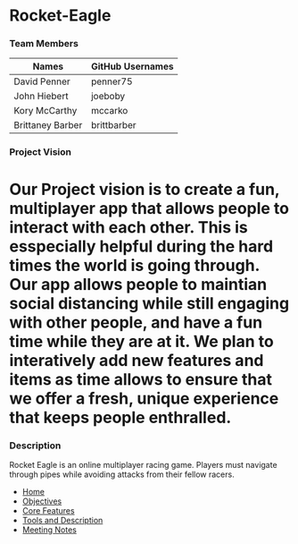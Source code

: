 # Rocket-Eagle

### Team Members 
|     Names       | GitHub Usernames |
| -------------   |  -------------   |
| David Penner    | penner75         |
| John Hiebert    | joeboby          |
| Kory McCarthy   | mccarko          |
| Brittaney Barber| brittbarber      |


### Project Vision  
Our Project vision is to create a fun, multiplayer app that allows people to interact with each other. This is esspecially helpful during the hard times the world is going through. Our app allows people to maintian social distancing while still engaging with other people, and have a fun time while they are at it. We plan to interatively add new features and items as time allows to ensure that we offer a fresh, unique experience that keeps people enthralled.
=======

### Description
Rocket Eagle is an online multiplayer racing game. Players must navigate through pipes while avoiding attacks from their fellow racers. 


- [Home](https://github.com/Rocket-Eagle/Rocket-Eagle/wiki)
- [Objectives](https://github.com/Rocket-Eagle/Rocket-Eagle/wiki)
- [Core Features](https://github.com/Rocket-Eagle/Rocket-Eagle/wiki)
- [Tools and Description](https://github.com/Rocket-Eagle/Rocket-Eagle/wiki/Tools-And-Descriptions)
- [Meeting Notes](https://github.com/Rocket-Eagle/Rocket-Eagle/wiki/Meetings)

